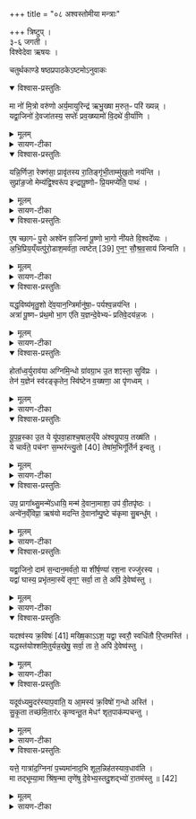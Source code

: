 +++
title = "०८ अश्वस्तोमीया मन्त्राः"

+++
त्रिष्टुप् ।  
३-६ जगती ।  
विश्वेदेवा ऋषयः ।  

चतुर्थकाण्डे षष्ठप्रपाठकेऽष्टमोऽनुवाकः
<details open><summary>विश्वास-प्रस्तुतिः</summary>

मा नो॑ मि॒त्रो वरु॑णो अर्य॒मायुरिन्द्र॑ ऋभु॒ख्षा म॒रुत॒ᳶ परि॑ ख्यन्न् ।  
यद्वा॒जिनो॑ दे॒वजा॑तस्य॒ सप्तेः᳚ प्रव॒ख्ष्यामो॑ वि॒दथे॑ वी॒र्या॑णि ।  
</details>

<details><summary>मूलम्</summary>

मा नो॑ मि॒त्रो वरु॑णो अर्य॒मायुरिन्द्र॑ ऋभु॒ख्षा म॒रुत॒ᳶ परि॑ ख्यन्न् ।  
यद्वा॒जिनो॑ दे॒वजा॑तस्य॒ सप्तेः᳚ प्रव॒ख्ष्यामो॑ वि॒दथे॑ वी॒र्या॑णि ।  
</details>

<details><summary>सायण-टीका</summary>

(अथ चतुर्थाष्टके षष्ठप्रपाठकेऽष्टमोऽनुवाकः)।  
सप्तमेऽनुवाकेऽश्वस्तोमीयमन्त्राः केचिदुक्ताः।  
अश्वस्तोत्रमश्वस्तोमस्तत्प्रतिषादका अश्वस्तोमीयाः ।  
अथाष्टमे त एवान्ये केचिदुच्यन्ते ।  
अनुवाकभेदस्तु सांप्रदायिकोऽयज्ञसंयुक्तेषु प्रयोगेषु मन्त्रभेदार्थो वा ।  
तत्राष्टमेऽनुवाके प्रथमामृचमाह– भा नो मित्र इति ।  
मित्रादयः प्रसिद्धाः ।  
एति सर्वदा गच्छती * त्यायुः।  
ऋभवो  देवाः क्षी(क्षि)यन्ति निवसन्त्यस्मिन्निति ऋभुक्षाः प्रजापतिः ।  
मरुतो देवान्तराणि ।  
ते सर्वेऽपि नोऽस्मान्मा परिख्यन्मा निन्दयन्तु–( न्दन्तु ) ।  
यद्यस्माद्वाजिनो यागद्वाराऽन्नसाधनस्य देवार्थमुत्पन्नस्य देवार्थमुत्पन्नस्य सप्तेरश्वस्यवीर्याणि सामर्थ्यानि विदथेऽस्मित्बज्ञे प्रवक्ष्यामो वयं प्रकर्षेण कथयिष्यामस्तस्मादस्मान्निन्दा न युक्तेत्यर्थः ।  
</details>

<details open><summary>विश्वास-प्रस्तुतिः</summary>

यन्नि॒र्णिजा॒ रेक्ण॑सा॒ प्रावृ॑तस्य रा॒तिङ्गृ॑भी॒ताम्मु॑ख॒तो नय॑न्ति ।  
सुप्रा॑ङ॒जो मेम्य॑द्वि॒श्वरू॑प इन्द्रापू॒ष्णोᳶ प्रि॒यमप्ये॑ति॒ पाथः॑ ।  
</details>

<details><summary>मूलम्</summary>

यन्नि॒र्णिजा॒ रेक्ण॑सा॒ प्रावृ॑तस्य रा॒तिङ्गृ॑भी॒ताम्मु॑ख॒तो नय॑न्ति ।  
सुप्रा॑ङ॒जो मेम्य॑द्वि॒श्वरू॑प इन्द्रापू॒ष्णोᳶ प्रि॒यमप्ये॑ति॒ पाथः॑ ।  
</details>

<details><summary>सायण-टीका</summary>

अथ द्वितीयामृचमाह– यन्निर्णिजेति ।  
निर्णिजा प्रोक्षणादिकृतया शुद्ध्या रेक्णसा सुवर्णरजतादिमणिरूपेज धनेन च प्रावृतस्य प्रकर्षेण सर्वतो वेष्टितस्य, अश्वमेधे हि चत्वार ऋत्विजः समुक्षन्तीति प्रोक्षणं हिरण्ययाः काचा इत्यादिना सुवर्णादिमणिभि * ख पुस्तके “आयुर्वायुरित्येबंरूपः क्वचित्माठो भवितुं युक्त” इति टिप्पणी।  
२२१६ रलंकारश्चाभिधीयते ।  
अतस्तथाविधस्य संबन्धिनीं गृभीतां हरते स्वीकृतां रातिं हविषो दानं मुखतोऽग्ने यद्यदा नयन्ति ऋत्विजः संपादयन्ति तदानीमजो गति मानश्वः सुप्राङ् सुष्ठु प्रकृष्टान्देवान्प्राप्नुवन्मेम्यत्, मेभ्यदिति हेषाशब्दस्यानुकरणम ।  
विश्वरूपो नानारूपः सन्निन्द्रापूष्णोरिन्द्रपूषप्रभृतीनां देवानां प्रियं पाथोऽष्येति प्रीतिकरमन्नभावं प्राप्नोति ।  
</details>

<details open><summary>विश्वास-प्रस्तुतिः</summary>

ए॒ष च्छागᳶ॑ पु॒रो अश्वे॑न वा॒जिना॑ पू॒ष्णो भा॒गो नी॑यते वि॒श्वदे᳚व्यः ।  
अ॒भि॒प्रिय॒य्ँयत्पु॑रो॒डाश॒मर्व॑ता॒ त्वष्टेत् [39]  ए॒न॒ꣳ॒ सौ॒श्र॒व॒साय॑ जिन्वति ।  
</details>

<details><summary>मूलम्</summary>

ए॒ष च्छागᳶ॑ पु॒रो अश्वे॑न वा॒जिना॑ पू॒ष्णो भा॒गो नी॑यते वि॒श्वदे᳚व्यः ।  
अ॒भि॒प्रिय॒य्ँयत्पु॑रो॒डाश॒मर्व॑ता॒ त्वष्टेत् [39]  ए॒न॒ꣳ॒ सौ॒श्र॒व॒साय॑ जिन्वति ।  
</details>

<details><summary>सायण-टीका</summary>

अथ तृतीयामृचमाह— एष च्छाग इति।  
वाजिनाऽन्नसाधनेनाश्वेन सह यः कश्चिदजः षुरो नीयते तस्मादश्वात्पूर्वंभागे ।  
कीदृशोऽजः, पूष्णो भागः पूषदेवताया भागस्वरूषो विश्वदेव्यो विश्वेभ्यो देवेभ्यो हितः।  
अभिप्रियं सर्वतः प्रीतिकरं पुरोडशवत्स्वादुभूतमनेनजमर्वताऽश्वेन सह त्वष्टेत्त्वष्टैव सौश्रवसाय श्रूयते सर्वैरपि जनैः प्रीतिपूर्वकमिति श्रवोऽन्नं सुष्ठु श्रवः सुश्रवस्तस्य भावः सौश्रवसस्तस्मै सम्यक्शोभनभावाय यग्रस्मात्कारणाज्जिन्वति प्रीणयति तस्मादयमजः पुरो नीयते ।  
अश्वमेधप्रकरणे पौष्णमन्वञ्चमित्येवं पृषदेवताकमजं विधास्यति स पूर्वो नेतव्यः ।  
तद्विषयोऽयं मन्त्रः ।  
अनेन न्यायेन पूर्वमन्त्रोऽप्यजविषयो योजयितव्यः ।  
अश्वमेधप्रकरण ऐन्द्रापौष्णुपरिष्टा दिति व्यासक्तदेवताकस्याजस्म श्रूयमाणत्वाच्च ।  
</details>

<details open><summary>विश्वास-प्रस्तुतिः</summary>

यद्ध॒विष्य॑मृतु॒शो दे॑व॒यान॒न्त्रिर्मानु॑षा॒ᳶ पर्यश्व॒न्नय॑न्ति ।  
अत्रा॑ पू॒ष्णᳶ प्र॑थ॒मो भा॒ग ए॑ति य॒ज्ञन्दे॒वेभ्यᳶ॑ प्रतिवे॒दय॑न्न॒जः ।  
</details>

<details><summary>मूलम्</summary>

यद्ध॒विष्य॑मृतु॒शो दे॑व॒यान॒न्त्रिर्मानु॑षा॒ᳶ पर्यश्व॒न्नय॑न्ति ।  
अत्रा॑ पू॒ष्णᳶ प्र॑थ॒मो भा॒ग ए॑ति य॒ज्ञन्दे॒वेभ्यᳶ॑ प्रतिवे॒दय॑न्न॒जः ।  
</details>

<details><summary>सायण-टीका</summary>

अथ चतुर्थीमृचमाह– मद्धविष्यमिति।  
यद्यत्र मानुषा ऋत्विजोऽश्वं त्रिः परिणयन्ति त्रिवारं प्रदक्षिणी कुर्वन्ति ।  
कीदृशमश्वं, हविष्यं हविषो योग्यम् ।  
ऋतुशो देवयानमृता वृतौ देवान्गच्छन्तम् ।  
अत्रास्मिन्देशेऽजः प्रथम एति ।  
कीदृशोऽजः, पूष्णो भागः ।  
किं कुर्वन्, देवेभ्यो यज्ञं प्रतिवेदयन्, हे देवा यज्ञः प्रवर्तत इस्येवं दवेभ्यो ज्ञापयन् ।  
</details>

<details open><summary>विश्वास-प्रस्तुतिः</summary>

होता᳚ध्व॒र्युराव॑या अग्निमि॒न्धो ग्रा॑वग्रा॒भ उ॒त शꣵस्ता॒ सुवि॑प्रः ।  
तेन॑ य॒ज्ञेन॑ स्व॑रङ्कृतेन॒ स्वि॑ष्टेन व॒ख्षणा॒ आ पृ॑णध्वम् ।  
</details>

<details><summary>मूलम्</summary>

होता᳚ध्व॒र्युराव॑या अग्निमि॒न्धो ग्रा॑वग्रा॒भ उ॒त शꣵस्ता॒ सुवि॑प्रः ।  
तेन॑ य॒ज्ञेन॑ स्व॑रङ्कृतेन॒ स्वि॑ष्टेन व॒ख्षणा॒ आ पृ॑णध्वम् ।  
</details>

<details><summary>सायण-टीका</summary>

अथ पञ्चमीमृचमाह– होताऽघ्वर्युरिति ।  
यो यस्मिन्यज्ञे होता विद्यते, यश्चाघ्वर्युरावया आ समन्ताद्वेति गच्छति तत्र तत्रानुष्ठानाय शीघ्रं प्रवर्तत इत्यावयाः, योऽप्यग्निमिन्धोऽग्नेर्दीपक आग्नीध्रः, यश्च ग्रावग्राभो ग्रावस्तुत्, उतापि च शंस्ता यः प्रशास्ता, यश्च सुविप्रः प्रस्तोता, एते सर्वेऽपि स्वरंकृतेन सुष्ठ्वलंकृतेनापेक्षितद्रव्यैः संपूर्णेने त्यर्थः ।  
स्विष्टेन सुष्ठूवनुष्ठितेन [तेन] यज्ञेनाश्वमेयेन वक्षणाः फलवाहिनीर्घृतकूल्या आपृणघ्वं हे होत्रादयो यूयं सर्वेऽप्यापूरयघ्वम्।  
</details>

<details open><summary>विश्वास-प्रस्तुतिः</summary>

यू॒प॒व्र॒स्का उ॒त ये यू॑पवा॒हाश्च॒षाल॒य्ँये अ॑श्वयू॒पाय॒ तख्ष॑ति ।  
ये चार्व॑ते॒ पच॑नꣳ स॒म्भर॑न्त्यु॒तो [40]  तेषा॑म॒भिगू᳚र्तिर्न इन्वतु ।  
</details>

<details><summary>मूलम्</summary>

यू॒प॒व्र॒स्का उ॒त ये यू॑पवा॒हाश्च॒षाल॒य्ँये अ॑श्वयू॒पाय॒ तख्ष॑ति ।  
ये चार्व॑ते॒ पच॑नꣳ स॒म्भर॑न्त्यु॒तो [40]  तेषा॑म॒भिगू᳚र्तिर्न इन्वतु ।  
</details>

<details><summary>सायण-टीका</summary>

२२१७ अथ षष्ठीमृचमाह– यूपव्रस्का इति ।  
ये यूपव्रस्का यज्ञार्थं यूपं वृश्चन्ति, उतापि च ये यूपवाहाश्छिन्नं यूपं यज्ञभूमौ वहन्ति, येऽप्यन्येऽश्वयूपार्थं चषालं यूपकटकं तक्षति तक्षणेन संस्कृर्वन्वि, उतो अपि च येऽप्यन्ये पुरुषा अर्वतेऽर्वार्थं पचनं पाकसा धनकाष्ठं संभरन्ति संपादयन्ति, तेषां सर्वेषामभिगूर्तिः संकल्पो नोऽस्मानिन्वतु प्रीणयतु ।  
</details>

<details open><summary>विश्वास-प्रस्तुतिः</summary>

उप॒ प्रागा᳚थ्सु॒मन्मे॑ऽधायि॒ मन्म॑ दे॒वाना॒माशा॒ उप॑ वी॒तपृ॑ष्ठः ।  
अन्वे॑न॒व्ँविप्रा॒ ऋष॑यो मदन्ति दे॒वाना᳚म्पु॒ष्टे च॑कृमा सु॒बन्धु᳚म् ।  
</details>

<details><summary>मूलम्</summary>

उप॒ प्रागा᳚थ्सु॒मन्मे॑ऽधायि॒ मन्म॑ दे॒वाना॒माशा॒ उप॑ वी॒तपृ॑ष्ठः ।  
अन्वे॑न॒व्ँविप्रा॒ ऋष॑यो मदन्ति दे॒वाना᳚म्पु॒ष्टे च॑कृमा सु॒बन्धु᳚म् ।  
</details>

<details><summary>सायण-टीका</summary>

अथ सप्तमीमृचमाह– उप प्रागादिति ।  
सुष्ठु मदहेसुरतिहर्षकारणं फलं सुमत्तदस्मानुपप्रागत्समीपे प्राप्नोति ।  
मन्म मननीयं फलं मे मदर्थमधायि देवैः संपादितम्।  
उप वीतप्टष्ठः कमनीयपृष्ठोऽयमश्वो देवानामाशा देवैराशासनीयानि हवींषि उपप्रागाद्देवहविष्ट्वं प्राप्नोतीत्यर्थः।  
ऋषयो विप्रा अभिज्ञातार ऋत्विज एनमश्वमनु मदन्ति अनुकूलैः स्तोत्रैर्हषयन्तु ।  
देवानां पुष्टे पुष्ट्यर्थं सुबन्धु चकृमैनमश्वं बन्धुवदत्यन्तप्रियं चकृम
</details>

<details open><summary>विश्वास-प्रस्तुतिः</summary>

यद्वा॒जिनो॒ दाम॑ स॒न्दान॒मर्व॑तो॒ या शी॑र्ष॒ण्या॑ रश॒ना रज्जु॑रस्य ।  
यद्वा॑ घास्य॒ प्रभृ॑तमा॒स्ये॑ तृण॒ꣳ॒ सर्वा॒ ता ते॒ अपि॑ दे॒वेष्व॑स्तु ।  
</details>

<details><summary>मूलम्</summary>

यद्वा॒जिनो॒ दाम॑ स॒न्दान॒मर्व॑तो॒ या शी॑र्ष॒ण्या॑ रश॒ना रज्जु॑रस्य ।  
यद्वा॑ घास्य॒ प्रभृ॑तमा॒स्ये॑ तृण॒ꣳ॒ सर्वा॒ ता ते॒ अपि॑ दे॒वेष्व॑स्तु ।  
</details>

<details><summary>सायण-टीका</summary>

अथाष्टमीमृचमाह– यद्वाजिन इति ।  
वाजिनोऽश्वस्य यद्दाम गलबन्धनं, यच्च संदानं पृष्ठपादे बन्धनसाधनं दाम पादसंदानादि, अश्वा गले बद्धा अपि पुनः पृष्ठपादे रज्ज्वन्तरेण बध्यन्ते, या चार्वतोऽश्वस्य शीर्षण्या रशना शिरसि संबद्धा रज्जुः, याऽप्यन्या पुच्छलग्नाऽस्याश्वस्य रज्जुः, यद्वा यदपि आ[अस्याऽऽ]स्ये मुखे प्रभृतं क्षिप्तं तृणं, सर्वा वा तत्सर्वमपि देवेष्वपि प्राप्तस्य ते तव यजमानस्यास्तु विद्यताम् ।  
यथेह लोके सर्वसाधनसंपूर्णोऽश्वस्तवास्ति तद्वत्परलोकेऽप्यस्त्वित्यर्थः ।  
</details>

<details open><summary>विश्वास-प्रस्तुतिः</summary>

यदश्व॑स्य क्र॒विषः॑ [41]  मख्षि॒काऽऽश॒ यद्वा॒ स्वरौ॒ स्वधि॑तौ रि॒प्तमस्ति॑ ।  
यद्धस्त॑योश्शमि॒तुर्यन्न॒खेषु॒ सर्वा॒ ता ते॒ अपि॑ दे॒वेष्व॑स्तु ।  
</details>

<details><summary>मूलम्</summary>

यदश्व॑स्य क्र॒विषः॑ [41]  मख्षि॒काऽऽश॒ यद्वा॒ स्वरौ॒ स्वधि॑तौ रि॒प्तमस्ति॑ ।  
यद्धस्त॑योश्शमि॒तुर्यन्न॒खेषु॒ सर्वा॒ ता ते॒ अपि॑ दे॒वेष्व॑स्तु ।  
</details>

<details><summary>सायण-टीका</summary>

अथ नवमीमृचमाह– यदश्वस्येति ।  
अस्याश्वस्य क्रविषः क्रव्यं यन्मासं मक्षिकाऽऽश मक्षिका भक्षितवती, यद्वा यच्च रक्तं स्वरावञ्जनार्थे शकले स्वधितो छेदनहेतौ शस्त्रे च रिप्तमीषल्लिप्तमस्ति, यदपि शमितुर्हस्तयोर्लिप्तं, यच्च तदीयेषु नखेषु लिप्तं, हेऽश्व ते त्वदीयं सर्वा ता तत्सर्वं देवेष्वप्यस्तु देवेष्वव हुतं भवतु ।  
यथा पूर्व * सर्वपुस्तकेषु उपेत्यधिक्रम् ।  
२२१८ मन्त्रे नियोजनकालीना गलशिरःपादादिबन्धनरज्जवो देवेषु समर्पिता एवमत्रं मांसलेशोऽपि देवेषु समर्प्यते।  
</details>

<details open><summary>विश्वास-प्रस्तुतिः</summary>

यदूव॑ध्यमु॒दर॑स्याप॒वाति॒ य आ॒मस्य॑ क्र॒विषो॑ ग॒न्धो अस्ति॑ ।  
सु॒कृ॒ता तच्छ॑मि॒तार॑ᳵ कृण्वन्तू॒त मेधꣳ॑ शृत॒पाक॑म्पचन्तु ।  
</details>

<details><summary>मूलम्</summary>

यदूव॑ध्यमु॒दर॑स्याप॒वाति॒ य आ॒मस्य॑ क्र॒विषो॑ ग॒न्धो अस्ति॑ ।  
सु॒कृ॒ता तच्छ॑मि॒तार॑ᳵ कृण्वन्तू॒त मेधꣳ॑ शृत॒पाक॑म्पचन्तु ।  
</details>

<details><summary>सायण-टीका</summary>

अथ दशमीमृचमाह– यदूवघ्यमिति ।  
उदरस्य मध्ये यदूवघ्यमर्धजीर्णपक्वं शकृदादि दुर्गन्धरू पेण वायुना सहाऽऽगच्छति, य आमस्यापक्वस्य क्रविषो मांसस्य गन्धो दुःसहोऽस्ति तत्सर्वं सुकृता सुकृतं यथा भवति तथा शमितारः कृण्वन्तु ।  
उतापि च मेघं  यज्ञयोग्यं शृतपाकामपाकविपाकौ परित्यज्य सम्यक्पक्वं यथा भवति तथा पचन्तु।  
</details>

<details open><summary>विश्वास-प्रस्तुतिः</summary>

यत्ते॒ गात्रा॑द॒ग्निना॑ प॒च्यमा॑नाद॒भि शूल॒न्निह॑तस्याव॒धाव॑ति ।  
मा तद्भूम्या॒मा श्रि॑ष॒न्मा तृणे॑षु दे॒वेभ्य॒स्तदु॒शद्भ्यो॑ रा॒तम॑स्तु ॥ [42]
</details>

<details><summary>मूलम्</summary>

यत्ते॒ गात्रा॑द॒ग्निना॑ प॒च्यमा॑नाद॒भि शूल॒न्निह॑तस्याव॒धाव॑ति ।  
मा तद्भूम्या॒मा श्रि॑ष॒न्मा तृणे॑षु दे॒वेभ्य॒स्तदु॒शद्भ्यो॑ रा॒तम॑स्तु ॥ [42]
</details>

<details><summary>सायण-टीका</summary>

अथैकादशीमृचमाह– यत्ते गात्रादिति ।  
हेऽश्वाग्निना पच्यमानात्ते तव गात्राच्छरीरावयवसकाशाद्यदल्पमवधावति अशृतं सद् भूमौ पतति, निहतस्य नितरां हव्यमानस्य तवाभि शूलं शूले सक्तं यद्यदङ्गमवधावति, तदङ्गं भूम्यामपि मा श्रिषच्छ्लिष्टं लग्नं मा भूत्तृणेष्वपि लग्नं मा भूत् किंतूशदभ्यः कामयमानेभ्यो देवेभ्यो रातं दत्तमस्तु ॥  

इति श्रीमत्सायणाचार्यविरचिते माधवीये वेदार्थप्रकाशे कृष्णयजुर्वेदीयतैत्तिरीयसंहिताभाष्ये चतुर्थकाण्डे षष्ठप्रपाठकेऽ ष्टमोऽनुवाकः ॥  
८ ॥  
</details>
